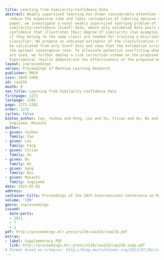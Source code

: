 ```yaml
---
title: Learning from Similarity-Confidence Data
abstract: Weakly supervised learning has drawn considerable attention recently to
  reduce the expensive time and labor consumption of labeling massive data. In this
  paper, we investigate a novel weakly supervised learning problem of learning from
  similarity-confidence (Sconf) data, where only unlabeled data pairs equipped with
  confidence that illustrates their degree of similarity (two examples are similar
  if they belong to the same class) are needed for training a discriminative binary
  classifier. We propose an unbiased estimator of the classification risk that can
  be calculated from only Sconf data and show that the estimation error bound achieves
  the optimal convergence rate. To alleviate potential overfitting when flexible models
  are used, we further employ a risk correction scheme on the proposed risk estimator.
  Experimental results demonstrate the effectiveness of the proposed methods.
layout: inproceedings
series: Proceedings of Machine Learning Research
publisher: PMLR
issn: 2640-3498
id: cao21b
month: 0
tex_title: Learning from Similarity-Confidence Data
firstpage: 1272
lastpage: 1282
page: 1272-1282
order: 1272
cycles: false
bibtex_author: Cao, Yuzhou and Feng, Lei and Xu, Yitian and An, Bo and Niu, Gang and
  Sugiyama, Masashi
author:
- given: Yuzhou
  family: Cao
- given: Lei
  family: Feng
- given: Yitian
  family: Xu
- given: Bo
  family: An
- given: Gang
  family: Niu
- given: Masashi
  family: Sugiyama
date: 2021-07-01
address:
container-title: Proceedings of the 38th International Conference on Machine Learning
volume: '139'
genre: inproceedings
issued:
  date-parts:
  - 2021
  - 7
  - 1
pdf: http://proceedings.mlr.press/v139/cao21b/cao21b.pdf
extras:
- label: Supplementary PDF
  link: http://proceedings.mlr.press/v139/cao21b/cao21b-supp.pdf
# Format based on citeproc: http://blog.martinfenner.org/2013/07/30/citeproc-yaml-for-bibliographies/
---
```

